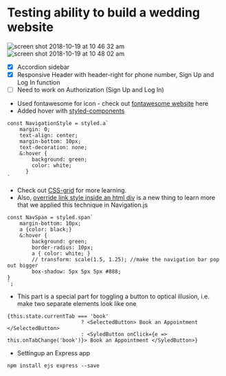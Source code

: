 # Testing ability to build a wedding website
![screen shot 2018-10-19 at 10 46 32 am](https://user-images.githubusercontent.com/36870689/47232344-a90ec600-d38c-11e8-8a7b-8f2907dc07e7.png)
![screen shot 2018-10-19 at 10 48 02 am](https://user-images.githubusercontent.com/36870689/47232370-bcba2c80-d38c-11e8-83bc-b8df04074596.png)

- [x] Accordion sidebar
- [x] Responsive Header with header-right for phone number, Sign Up and Log In function
- [ ] Need to work on Authorization (Sign Up and Log In)
- Used fontawesome for icon - check out [fontawesome website](https://fontawesome.com/icons/shopping-cart?style=solid) here
- Added hover with [styled-components](https://github.com/styled-components/styled-elements)
```
const NavigationStyle = styled.a`
    margin: 0;
    text-align: center;
    margin-bottom: 10px;
    text-decoration: none;
    &:hover {
        background: green;
        color: white;
      }
`
```
- Check out [CSS-grid](https://css-tricks.com/snippets/css/complete-guide-grid/) for more learning.
- Also, [override link style inside an html div](https://stackoverflow.com/questions/19363343/override-link-style-inside-an-html-div) is a new thing to learn more that we applied this technique in Navigation.js
```
const NavSpan = styled.span`
    margin-bottom: 10px;
    a {color: black;}
    &:hover {
        background: green;
        border-radius: 10px;
        a { color: white; }
        // transform: scale(1.5, 1.25); //make the navigation bar pop out bigger
        box-shadow: 5px 5px 5px #888;
}
`;
```
- This part is a special part for toggling a button to optical illusion, i.e. make two separate elements look like one
```
{this.state.currentTab === 'book' 
                        ? <SelectedButton> Book an Appointment </SelectedButton>
                        : <SyledButton onClick={e => this.onTabChange('book')}> Book an Appointment </SyledButton>}
```
- Settingup an Express app
```
npm install ejs express --save
```

